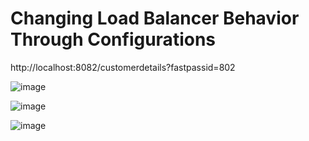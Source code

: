# Changing Load Balancer Behavior Through Configurations

http://localhost:8082/customerdetails?fastpassid=802

![image](https://user-images.githubusercontent.com/54174687/172381549-ac17b8e9-0a44-46e1-b34e-638923b5024b.png)


![image](https://user-images.githubusercontent.com/54174687/172382014-3ba9b9c2-d9a9-480c-8922-d64f21f12013.png)

![image](https://user-images.githubusercontent.com/54174687/172382175-ddf98a84-bcd3-45bb-82b0-ba8de69e66bb.png)
